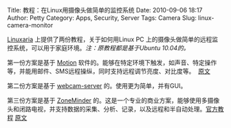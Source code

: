 Title: 教程：在Linux用摄像头做简单的监控系统 
Date: 2010-09-06 18:17
Author: Petty
Category: Apps, Security, Server
Tags: Camera
Slug: linux-camera-monitor

[Linuxaria](http://www.linuxaria.com) 上提供了两份教程，关于如何用Linux
PC
上的摄像头做简单的远程监控系统，可以用于家庭环境。*注：原教程都是基于Ubuntu
10.04的。*

第一份方案是基于
[Motion](http://www.lavrsen.dk/twiki/bin/view/Motion/WebHome)
软件的。能够在特定环境下触发，如声音、特定操作等，并能用邮件、SMS远程操纵，同时支持远程调节亮度、对比度等。
 [原文](http://www.linuxaria.com/article/realizzare-un-webcam-server?lang=en)

第二份方案是基于 [webcam-server](http://webcamserver.sourceforge.net/)
的。使用更为简单，并有GUI。

第三份方案是基于 [ZoneMinder](http://www.zoneminder.com/)
的。这是一个专业的商业方案，能够使用多摄像头和闭路电视，并支持数据的采集、分析、记录，以及远程和半自动处理。[官方教程](http://www.zoneminder.com/wiki/index.php/Documentation#Tutorial)
[原文](http://www.linuxaria.com/article/webcam-server-su-linux-2?lang=en)

